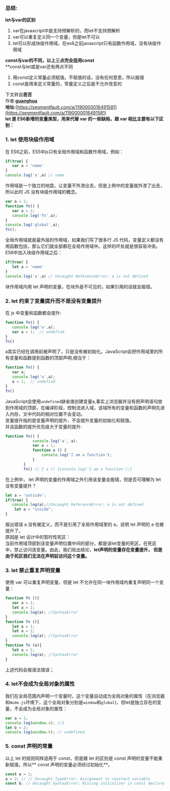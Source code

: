 <a name="uFJIk"></a>
### 总结:
**let与var的区别**

1. var在javascript中是支持预解析的，而let不支持预解析
1. var可以重复定义同一个变量，但是let不可以
1. let可以形成块级作用域，在es6之前javascript只有函数作用域，没有块级作用域

**const与var的不同，以上三点完全适用const**<br />**const与let或是var还有两点不同

1. 用const定义常量必须赋值。不赋值的话，没有任何意思，所以报错
1. const是用来定义常量的，常量定义之后是不允许改变的


下文转自**思否**<br />作者:[**guanghua**](https://segmentfault.com/u/5guanghua)<br />**地址:**[https://segmentfault.com/a/1190000016491581](https://segmentfault.com/a/1190000016491581)<br />**let 是 ES6新增的变量类型，用来代替 var 的一些缺陷，跟 var 相比主要有以下区别：**
<a name="articleHeader1"></a>
### 1. let 使用块级作用域
在 ES6之前，ES5中js只有全局作用域和函数作用域，例如：
```javascript
if(true) {
   var a = 'name'
}
console.log('a',a) // name
```
作用域是一个独立的地盘，让变量不外泄出去，但是上例中的变量就外泄了出去，所以此时 JS 没有块级作用域的概念。
```javascript
var a = 1;
function fn() {
   var a = 2;
   console.log('fn',a);
}
console.log('global',a);
fn();
```
全局作用域就是最外层的作用域，如果我们写了很多行 JS 代码，变量定义都没有用函数包括，那么它们就全部都在全局作用域中。这样的坏处就是很容易冲突。<br />ES6中加入块级作用域之后：
```javascript
if(true) {
   let a = 'name'
}
console.log('a',a) // Uncaught ReferenceError: a is not defined
```
块作用域内用 let 声明的变量，在块外是不可见的，如果引用的话就会报错。
<a name="articleHeader2"></a>
### 2. let 约束了变量提升而不是没有变量提升
在 js 中变量和函数都会提升:
```javascript
function fn() {
   console.log('a',a);
   var a = 1;  // undefind
}
fn()
```
a其实已经在调用前被声明了，只是没有被初始化。JavaScript会把作用域里的所有变量和函数提到函数的顶部声明,相当于：
```javascript
function fn() {
   var a;
   console.log('a',a);
   a = 1;  // undefind
}
fn()
```
JavaScript会使用`undefined`缺省值创建变量a,事实上浏览器并没有把声明语句放到作用域的顶部，在编译阶段，控制流进入域，该域所有的变量和函数的声明先进入内存，文中代码的相对位置不会变动。<br />变量提升指的是变量声明的提升，不会提升变量的初始化和赋值。<br />并且函数的提升优先级大于变量的提升:
```javascript
function fn() {
            console.log('a', a);
            var a = 1;
            function a () {
                console.log('I am a function');
            }
        }
        fn() // ƒ a () {console.log('I am a function');}
```
在上例中， let 声明的变量的作用域之外引用该变量会报错，但是否可理解为 let 没有变量提升？
```javascript
let a = 'outside';
if(true) {
   console.log(a);//Uncaught ReferenceError: a is not defined
    let a = "inside";
}
```
报出错误 a 没有被定义，而不是引用了全局作用域里的 a，说明 let 声明的 a 也被提升了。<br />原因是 let 设计中的暂时性死区：<br />当前作用域顶部到该变量声明位置中间的部分，都是该let变量的死区，在死区中，禁止访问该变量。由此，我们给出结论，**let声明的变量存在变量提升， 但是由于死区我们无法在声明前访问这个变量。**
<a name="articleHeader3"></a>
### 3. let 禁止重复声明变量
使用 var 可以重复声明变量，但是 let 不允许在同一块作用域内重复声明同一个变量：
```javascript
function fn (){
   var a = 1;
   let a = 2;
   console.log(a); //SyntaxError
}
function fn (){
   let a = 1;
   let a = 2;
   console.log(a); //SyntaxError
}
function fn (a){
   let a = 2;
   console.log(a); //SyntaxError
}
```
上述代码会报语法错误；
<a name="articleHeader4"></a>
### 4. let不会成为全局对象的属性
我们在全局范围内声明一个变量时，这个变量自动成为全局对象的属性（在浏览器和`Node.js`环境下，这个全局对象分别是`window`和`global`)，但let是独立存在的变量，不会成为全局对象的属性：
```javascript
var a = 1;
console.log(window.a); //1
let b = 2;
console.log(window.b); // undefined
```
<a name="articleHeader5"></a>
### 5. const 声明的常量
以上 let 的规则同样适用于 const，但是跟 let 的区别是 const 声明的变量不能重新赋值，所以** const 声明的变量必须经过初始化**。
```javascript
const a = 1;
a = 2; // // Uncaught TypeError: Assignment to constant variable
const b; // Uncaught SyntaxError: Missing initializer in const declaration
```

